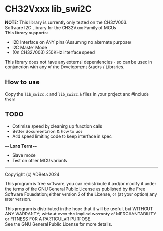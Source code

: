 # CH32Vxxx lib_swi2C

**NOTE:** This library is currently only tested on the CH32V003.  
Software I2C Library for the CH32Vxxx Family of MCUs  
This library supports:  
* I2C Interface on ANY pins (Assuming no alternate purpose)
* I2C Master Mode
* (On CH32V003) 250KHz interface speed

This library does not have any external dependencies - so can be used in
conjunction with any of the Development Stacks / Libraries.

## How to use
Copy the `lib_swi2c.c` and `lib_swi2c.h` files in your project and #include them.


## TODO
* Optimise speed by cleaning up function calls
* Better documentation & how to use
* Add speed limiting code to keep interface in spec

**-- Long Term --**
* Slave mode
* Test on other MCU variants

----
Copyright (c) ADBeta 2024

This program is free software; you can redistribute it and/or modify it under
the terms of the GNU General Public License as published by the Free Software
Foundation; either version 2 of the License, 
or (at your option) any later version.

This program is distributed in the hope that it will be useful, but 
WITHOUT ANY WARRANTY; without even the implied warranty of MERCHANTABILITY or
FITNESS FOR A PARTICULAR PURPOSE.  
See the GNU General Public License for more details.
